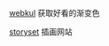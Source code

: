 [webkul](https://webkul.github.io/coolhue/) 获取好看的渐变色

[storyset](https://storyset.com/security) 插画网站
